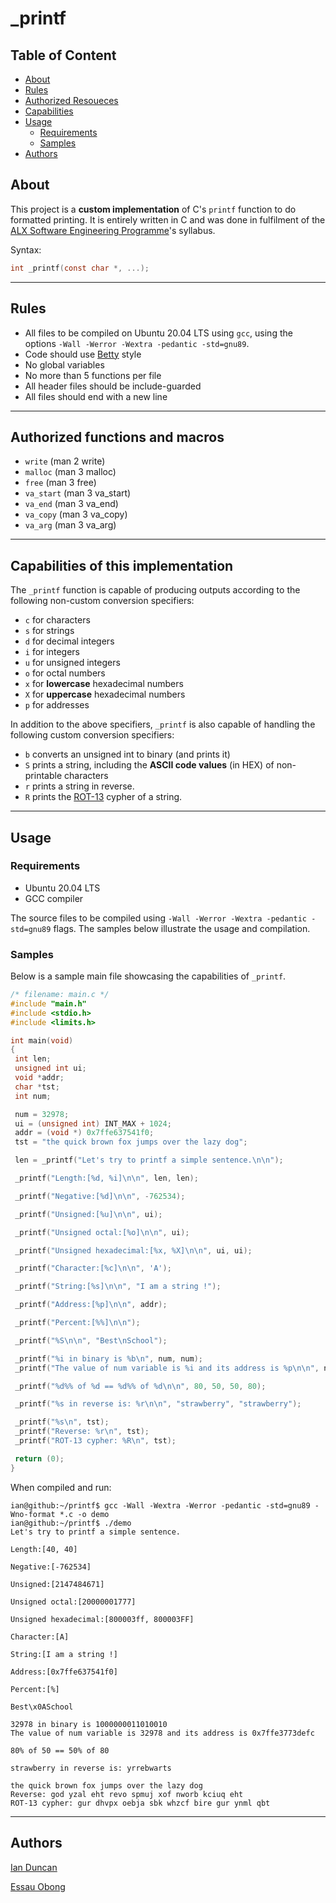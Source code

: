 # _printf

## Table of Content

- [About](#about)
- [Rules](#rules)
- [Authorized Resoueces](#authorized-functions-and-macros)
- [Capabilities](#capabilities-of-this-implementation)
- [Usage](#usage)
  - [Requirements](#requirements)
  - [Samples](#samples)
- [Authors](#authors)

## About

This project is a **custom implementation** of C's `printf` function to do formatted printing.
It is entirely written in C and was done in fulfilment of the
[ALX Software Engineering Programme](https://www.alxafrica.com/ "ALX SE")'s syllabus.

Syntax:

```C
int _printf(const char *, ...);
```

_________________________________________

## Rules

- All files to be compiled on Ubuntu 20.04 LTS using `gcc`, using the
options `-Wall -Werror -Wextra -pedantic -std=gnu89`.
- Code should use [Betty](https://github.com/holbertonschool/Betty "Betty Style") style
- No global variables
- No more than 5 functions per file
- All header files should be include-guarded
- All files should end with a new line

_________________________________________

## Authorized functions and macros

- `write` (man 2 write)
- `malloc` (man 3 malloc)
- `free` (man 3 free)
- `va_start` (man 3 va_start)
- `va_end` (man 3 va_end)
- `va_copy` (man 3 va_copy)
- `va_arg` (man 3 va_arg)

_________________________________________

## Capabilities of this implementation

The `_printf` function is capable of producing outputs according to the
following non-custom conversion specifiers:

- `c` for characters
- `s` for strings
- `d` for decimal integers
- `i` for integers
- `u` for unsigned integers
- `o` for octal numbers
- `x` for **lowercase** hexadecimal numbers
- `X` for **uppercase** hexadecimal numbers
- `p` for addresses

In addition to the above specifiers, `_printf` is also capable of handling
the following custom conversion specifiers:

- `b` converts an unsigned int to binary (and prints it)
- `S` prints a string, including the **ASCII code values** (in HEX) of non-printable characters
- `r` prints a string in reverse.
- `R` prints the [ROT-13](https://en.wikipedia.org/wiki/ROT13 "ROT-13") cypher of a string.

_________________________________________

## Usage

### Requirements

- Ubuntu 20.04 LTS
- GCC compiler

The source files to be compiled using
`-Wall -Werror -Wextra -pedantic -std=gnu89` flags.
The samples below illustrate the usage and compilation.

### Samples

Below is a sample main file showcasing the capabilities of `_printf`.

```C
/* filename: main.c */
#include "main.h"
#include <stdio.h>
#include <limits.h>

int main(void)
{
 int len;
 unsigned int ui;
 void *addr;
 char *tst;
 int num;

 num = 32978;
 ui = (unsigned int) INT_MAX + 1024;
 addr = (void *) 0x7ffe637541f0;
 tst = "the quick brown fox jumps over the lazy dog";

 len = _printf("Let's try to printf a simple sentence.\n\n");

 _printf("Length:[%d, %i]\n\n", len, len);

 _printf("Negative:[%d]\n\n", -762534);

 _printf("Unsigned:[%u]\n\n", ui);

 _printf("Unsigned octal:[%o]\n\n", ui);

 _printf("Unsigned hexadecimal:[%x, %X]\n\n", ui, ui);

 _printf("Character:[%c]\n\n", 'A');

 _printf("String:[%s]\n\n", "I am a string !");

 _printf("Address:[%p]\n\n", addr);

 _printf("Percent:[%%]\n\n");

 _printf("%S\n\n", "Best\nSchool");

 _printf("%i in binary is %b\n", num, num);
 _printf("The value of num variable is %i and its address is %p\n\n", num, &num);

 _printf("%d%% of %d == %d%% of %d\n\n", 80, 50, 50, 80);

 _printf("%s in reverse is: %r\n\n", "strawberry", "strawberry");

 _printf("%s\n", tst);
 _printf("Reverse: %r\n", tst);
 _printf("ROT-13 cypher: %R\n", tst);

 return (0);
}
```

When compiled and run:

```console
ian@github:~/printf$ gcc -Wall -Wextra -Werror -pedantic -std=gnu89 -Wno-format *.c -o demo
ian@github:~/printf$ ./demo
Let's try to printf a simple sentence.

Length:[40, 40]

Negative:[-762534]

Unsigned:[2147484671]

Unsigned octal:[20000001777]

Unsigned hexadecimal:[800003ff, 800003FF]

Character:[A]

String:[I am a string !]

Address:[0x7ffe637541f0]

Percent:[%]

Best\x0ASchool

32978 in binary is 1000000011010010
The value of num variable is 32978 and its address is 0x7ffe3773defc

80% of 50 == 50% of 80

strawberry in reverse is: yrrebwarts

the quick brown fox jumps over the lazy dog
Reverse: god yzal eht revo spmuj xof nworb kciuq eht
ROT-13 cypher: gur dhvpx oebja sbk whzcf bire gur ynml qbt
```

_________________________________________

## Authors

[Ian Duncan](https://github.com/dr8co/ "Ian")

[Essau Obong](https://github.com/obong/)
